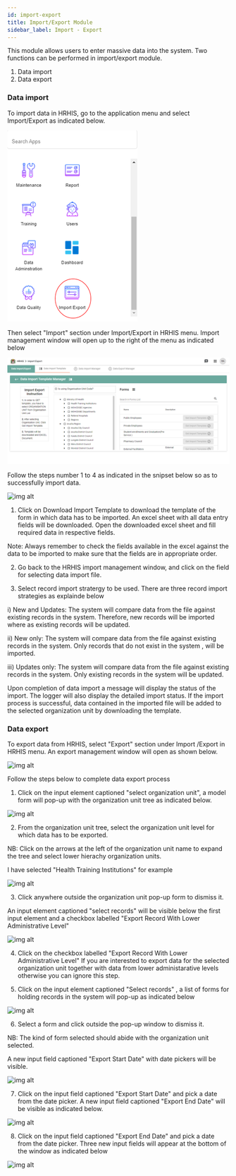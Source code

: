 ```yaml
---
id: import-export
title: Import/Export Module
sidebar_label: Import - Export
---
```


This module allows users to enter massive data into the system. Two functions can be performed in import/export module.

 1. Data import
 2. Data export

### Data import
To import data in HRHIS, go to the application menu and select Import/Export as indicated below.

![img alt](/images/SelectingImport_Export.png)

Then select "Import" section under Import/Export in HRHIS menu. Import management window will open up to the right of the menu as indicated below

![img alt](/images/Import_ExportPage.png)

Follow the steps number 1 to 4 as indicated in the snipset below so as to successfully import data.

![img alt](/images/ImportProcess.png)

1. Click on Download Import Template to download the template of the form in which data has to be imported. An excel sheet with all data entry fields will be downloaded. Open the downloaded excel sheet and fill required data in respective fields.

Note: Always remember to check the fields available in the excel against the data to be imported to make sure that the fields are in appropriate order.

2. Go back to the HRHIS import management window, and click on the field for selecting data import file.

3. Select record import stratergy to be used. There are three record import strategies as explainde below
  
  i) New and Updates: The system will compare data from the file against existing records in the system. Therefore, new records will be imported where as existing records will be updated.

  ii) New only: The system will compare data from the file against existing records in the system. Only records that do not exist in the system , will be imported.

  iii) Updates only: The system will compare data from the file against existing records in the system. Only existing records in the system will be updated.

 Upon completion of data import a message will display the status of the import. The logger will also display the detailed import status. If the import process is successful, data contained in the imported file will be added to the selected organization unit by downloading the template.

### Data export

To export data from HRHIS, select "Export" section under Import /Export in HRHIS menu. An export management window will open as shown below.

![img alt](/images/ExportManagementWindow.png)

Follow the steps below to complete data export process

1. Click on the input element captioned "select organization unit", a model form will pop-up with the organization unit tree as indicated below.

![img alt](/images/OrgUnitPop.png)

2. From the organization unit tree, select the organization unit level for which data has to be exported.

 NB: Click on the arrows at the left of the organization unit name to expand the tree and select lower hierachy organization units.

 I have selected "Health Training Institutions" for example

 ![img alt](/images/OrgUnitSelect.png)

 3. Click anywhere outside the organization unit pop-up form to dismiss it.

An input element captioned "select records" will be visible below the first input element and a checkbox labelled "Export Record With Lower Administrative Level"

![img alt](/images/NewInputElement.png)

4. Click on the checkbox labelled "Export Record With Lower Administrative Level" If you are interested to export data for the selected organization unit together with data from lower administarative levels otherwise you can ignore this step.

 5. Click on the input element captioned "Select records" , a list of forms for holding records in the system will pop-up as indicated below

![img alt](/images/SelectingForm2.png)

 6. Select a form and click outside the pop-up window to dismiss it.

 NB: The kind of form selected should abide with the organization unit selected.

A new input field captioned "Export Start Date" with date pickers will be visible.

![img alt](/images/StartdateInputField.png)

7. Click on the input field captioned "Export Start Date" and pick a date from the date picker. A new input field captioned "Export End Date" will be visible as indicated below.

![img alt](/images/ExportEndDate.png)

8. Click on the input field captioned "Export End Date" and pick a date from the date picker. Three new input fields will appear at the bottom of the window as indicated below

![img alt](/images/LastExportInputs.png)
